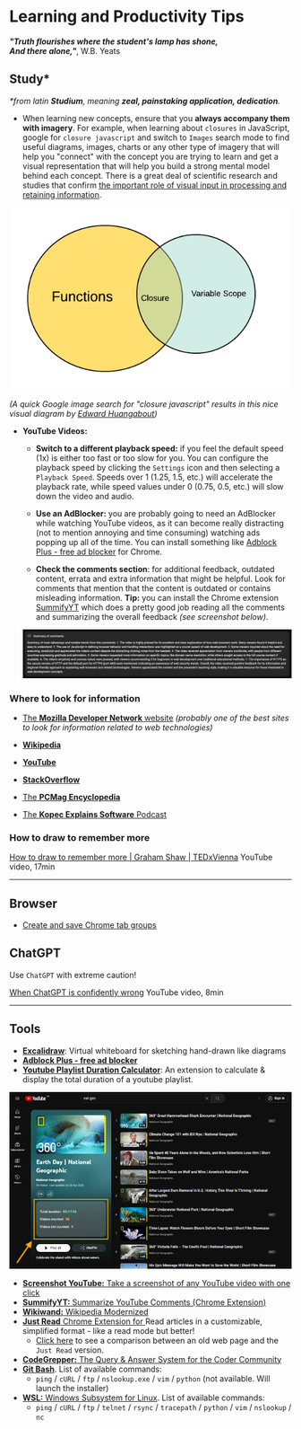 # Learning and Productivity Tips

___"Truth flourishes where the student's lamp has shone,<br>
And there alone,"___, W.B. Yeats

## Study*

_*from latin **Studium**, meaning **zeal, painstaking application, dedication**._

- When learning new concepts, ensure that you **always accompany them with imagery**. For example, when learning about `closures` in JavaScript, google for `closure javascript` and switch to `Images` search mode to find useful diagrams, images, charts or any other type of imagery that will help you "connect" with the concept you are trying to learn and get a visual representation that will help you build a strong mental model behind each concept. There is a great deal of scientific research and studies that confirm [the important role of visual input in processing and retaining information](../teaching/README.md#dual-coding-theory--picture-superiority-effect).

![A Venn diagram consisting of two intersecting circles. The circle on the left is labelled Functions whereas the circle on the right is labelled Variable Scope. Their intersection is labelled Closure](assets/Closure.JS.png)

_(A quick Google image search for "closure javascript" results in this nice visual diagram by [Edward Huangabout](https://edward-huang.com/about/))_

- **YouTube Videos:** 

  - **Switch to a different playback speed:** if you feel the default speed (1x) is either too fast or too slow for you. You can configure the playback speed by clicking the `Settings` icon and then selecting a `Playback Speed`. Speeds over 1 (1.25, 1.5, etc.) will accelerate the playback rate, while speed values under 0 (0.75, 0.5, etc.) will slow down the video and audio.

  - **Use an AdBlocker:** you are probably going to need an AdBlocker while watching YouTube videos, as it can become really distracting (not to mention annoying and time consuming) watching ads popping up all of the time. You can install something like [Adblock Plus - free ad blocker](https://chrome.google.com/webstore/detail/adblock-plus-free-ad-bloc/cfhdojbkjhnklbpkdaibdccddilifddb) for Chrome.

  - **Check the comments section**: for additional feedback, outdated content, errata and extra information that might be helpful. Look for comments that mention that the content is outdated or contains misleading information. **Tip:** you can install the Chrome extension [SummifyYT](https://chrome.google.com/webstore/detail/summifyyt-summarize-youtu/mcjgidambippeaajehcfimmephgholco) which does a pretty good job reading all the comments and summarizing the overall feedback _(see screenshot below)_.

  [![](assets/Chrome.Extension.SummifyΥΤ.jpg)](assets/Chrome.Extension.SummifyΥΤ.jpg)
  

### Where to look for information

- [The **Mozilla Developer Network** website](https://developer.mozilla.org/en-US/) _(probably one of the best sites to look for information related to web technologies)_

- [**Wikipedia**](https://www.wikipedia.org/)

- [**YouTube**](https://www.youtube.com/)

- [**StackOverflow**](https://stackoverflow.com/)

- [The **PCMag Encyclopedia**](https://www.pcmag.com/encyclopedia)

- [The **Kopec Explains Software** Podcast](http://kopec.live/)

### How to draw to remember more

[How to draw to remember more | Graham Shaw | TEDxVienna](https://www.youtube.com/watch?v=gj3ZnKlHqxI)
YouTube video, 17min

---

## Browser

- [Create and save Chrome tab groups](https://www.theverge.com/23384844/chrome-google-tab-groups-create-save-how-to)

## ChatGPT

Use `ChatGPT` with extreme caution!

[When ChatGPT is confidently wrong](https://www.youtube.com/watch?v=ZZoT005p8ko)
YouTube video, 8min

---

## Tools

- [**Excalidraw**](https://excalidraw.com/): Virtual whiteboard for sketching hand-drawn like diagrams
- [**Adblock Plus - free ad blocker**](https://chrome.google.com/webstore/detail/adblock-plus-free-ad-bloc/cfhdojbkjhnklbpkdaibdccddilifddb/)
- [**Youtube Playlist Duration Calculator**](https://chrome.google.com/webstore/detail/youtube-playlist-duration/pijbakhgmhhadeakaocjfockpndcpobk): An extension to calculate & display the total duration of a youtube playlist.

[![](assets/chrome_extension_youtube_playlist_duration_calculation.jpg)](https://chrome.google.com/webstore/detail/youtube-playlist-duration/pijbakhgmhhadeakaocjfockpndcpobk)

- [**Screenshot YouTube:** Take a screenshot of any YouTube video with one click](https://chrome.google.com/webstore/detail/screenshot-youtube/gjoijpfmdhbjkkgnmahganhoinjjpohk)
- [**SummifyYT:** Summarize YouTube Comments (Chrome Extension)](https://chrome.google.com/webstore/detail/summifyyt-summarize-youtu/mcjgidambippeaajehcfimmephgholco)
- [**Wikiwand:** Wikipedia Modernized](https://chrome.google.com/webstore/detail/wikiwand-wikipedia-modern/emffkefkbkpkgpdeeooapgaicgmcbolj)
- [**Just Read** Chrome Extension for ](https://chrome.google.com/webstore/detail/just-read/dgmanlpmmkibanfdgjocnabmcaclkmod) Read articles in a customizable, simplified format - like a read mode but better!
  - [Click here](assets/Just.Read.jpg) to see a comparison between an old web page and the `Just Read` version.
- [**CodeGrepper:** The Query & Answer System for the Coder Community
](https://chrome.google.com/webstore/detail/grepper/amaaokahonnfjjemodnpmeenfpnnbkco)
- [**Git Bash**](https://git-scm.com/downloads). List of available commands:
  - `ping` / `cURL` / `ftp` / `nslookup.exe` / `vim` / `python` (not available. Will launch the installer)
- [**WSL:** Windows Subsystem for Linux](https://learn.microsoft.com/en-us/windows/wsl/install). List of available commands:
  - `ping` / `cURL` / `ftp` / `telnet` / `rsync` / `tracepath` / `python` / `vim` / `nslookup` / `nc`